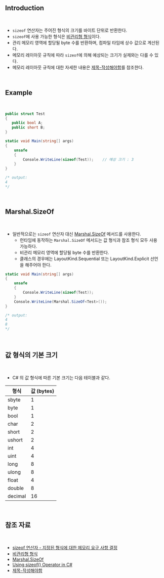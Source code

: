 ## Introduction

<br>

- `sizeof` 연산자는 주어진 형식의 크기를 바이트 단위로 반환한다.
- `sizeof`에 사용 가능한 형식은 [비관리형 형식](https://learn.microsoft.com/ko-kr/dotnet/csharp/language-reference/builtin-types/unmanaged-types)이다.
- 관리 메모리 영역에 할당될 byte 수를 반환하며, 컴파일 타임에 상수 값으로 계산된다.
- 메모리 레이아웃 규칙에 따라 `sizeof`에 의해 예상되는 크기가 실제와는 다를 수 있다.
- 메모리 레이아웃 규칙에 대한 자세한 내용은 [제목-작성해야함](주소)를 참조한다.

<br>

## Example

<br>

```cs
public struct Test
{
   public bool A;
   public short B;
}
```
```cs
static void Main(string[] args)
{
    unsafe
    {
        Console.WriteLine(sizeof(Test));    // 예상 크기 : 3
    }
}

/* output:
4
*/
```

<br>

## Marshal.SizeOf

<br>

- 일반적으로는 `sizeof` 연산자 대신 [Marshal.SizeOf](https://learn.microsoft.com/ko-kr/dotnet/api/system.runtime.interopservices.marshal.sizeof?view=net-8.0) 메서드를 사용한다.
  - 런타임에 동작하는 `Marshal.SizeOf` 메서드는 값 형식과 참조 형식 모두 사용 가능하다.
  - 비관리 메모리 영역에 할당될 byte 수를 반환한다.
  - 클래스의 경우에는 LayoutKind.Sequential 또는 LayoutKind.Explicit 선언을 해주어야 한다.

```cs
static void Main(string[] args)
{
    unsafe
    {
        Console.WriteLine(sizeof(Test));
    }
    Console.WriteLine(Marshal.SizeOf<Test>());
}

/* output:
4
8
*/
```

<br>

## 값 형식의 기본 크기

<br>

- C# 의 값 형식에 따른 기본 크기는 다음 테이블과 같다.

|형식|값 (bytes)|
|-------|-------|
|sbyte|1|
|byte|1|
|bool|1|
|char|2|
|short|2|
|ushort|2|
|int|4|
|uint|4|
|long|8|
|ulong|8|
|float|4|
|double|8|
|decimal|16|

<br>

## 참조 자료

<br>

- [sizeof 연산자 - 지정된 형식에 대한 메모리 요구 사항 결정](https://learn.microsoft.com/ko-kr/dotnet/csharp/language-reference/operators/sizeof)
- [비관리형 형식](https://learn.microsoft.com/ko-kr/dotnet/csharp/language-reference/builtin-types/unmanaged-types)
- [Marshal.SizeOf](https://learn.microsoft.com/ko-kr/dotnet/api/system.runtime.interopservices.marshal.sizeof?view=net-8.0)
- [Using sizeof() Operator in C#](https://code-maze.com/csharp-sizeof-operator/)
- [제목-작성해야함](주소)